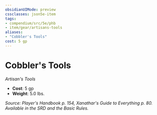 ```yaml
---
obsidianUIMode: preview
cssclasses: json5e-item
tags:
- compendium/src/5e/phb
- item/gear/artisans-tools
aliases: 
- "Cobbler's Tools"
cost: 5 gp
---
```

# Cobbler's Tools
*Artisan's Tools*  

- **Cost**: 5 gp
- **Weight**: 5.0 lbs.

*Source: Player's Handbook p. 154, Xanathar's Guide to Everything p. 80. Available in the SRD and the Basic Rules.*